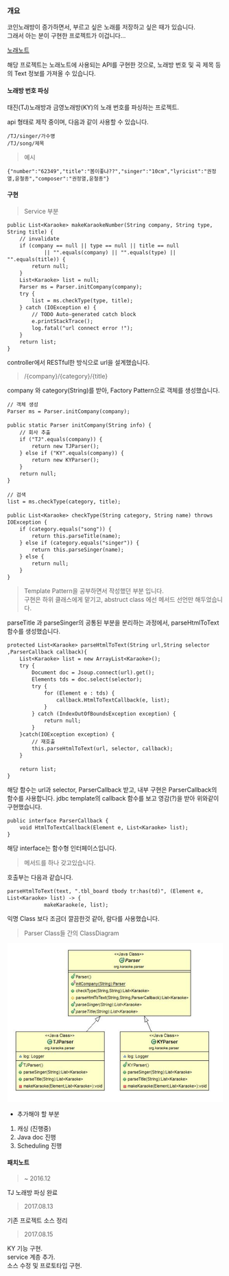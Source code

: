 ### 개요     

코인노래방이 증가하면서, 부르고 싶은 노래를 저장하고 싶은 때가 있습니다.       
그래서 아는 분이 구현한 프로젝트가 이겁니다...     

[노래노트](http://www.noraenote.com/)     

해당 프로젝트는 노래노트에 사용되는 API를 구현한 것으로, 노래방 번호 및 곡 제목 등의 Text 정보를 가져올 수 있습니다.    


#### 노래방 번호 파싱     

태진(TJ)노래방과 금영노래방(KY)의 노래 번호를 파싱하는 프로젝트.      

api 형태로 제작 중이며, 다음과 같이 사용할 수 있습니다.    

	/TJ/singer/가수명  
	/TJ/song/제목     

> 예시   

	{"number":"62349","title":"봄이좋냐??","singer":"10cm","lyricist":"권정열,윤철종","composer":"권정열,윤철종"}   

    
#### 구현       

> Service 부분     

	public List<Karaoke> makeKaraokeNumber(String company, String type, String title) {
		// invalidate
		if (company == null || type == null || title == null 
				|| "".equals(company) || "".equals(type) || "".equals(title)) {
			return null;
		}
		List<Karaoke> list = null;
		Parser ms = Parser.initCompany(company);
		try {
			list = ms.checkType(type, title);
		} catch (IOException e) {
			// TODO Auto-generated catch block
			e.printStackTrace();
			log.fatal("url connect error !");
		}
		return list;
	}   

controller에서 RESTful한 방식으로 url을 설계했습니다.       

> /{company}/{category}/{title}       
 
company 와 category(String)를 받아, Factory Pattern으로 객체를 생성했습니다.    
    
	// 객체 생성
	Parser ms = Parser.initCompany(company);

	public static Parser initCompany(String info) {
		// 회사 추출
		if ("TJ".equals(company)) {
			return new TJParser();
		} else if ("KY".equals(company)) {
			return new KYParser();
		}
		return null;
	} 

	// 검색 
	list = ms.checkType(category, title);     

	public List<Karaoke> checkType(String category, String name) throws IOException {
		if (category.equals("song")) {
			return this.parseTitle(name);
		} else if (category.equals("singer")) {
			return this.parseSinger(name);
		} else {
			return null;
		}
	}      

> Template Pattern을 공부하면서 작성했던 부분 입니다.  
> 구현은 하위 클래스에게 맡기고, abstruct class 에선 메서드 선언만 해두었습니다.     

parseTitle 과 parseSinger의 공통된 부분을 분리하는 과정에서, parseHtmlToText 함수를 생성했습니다.   

	protected List<Karaoke> parseHtmlToText(String url,String selector ,ParserCallback callback){
		List<Karaoke> list = new ArrayList<Karaoke>();
		try {
			Document doc = Jsoup.connect(url).get();
			Elements tds = doc.select(selector);
			try {
				for (Element e : tds) {
					callback.HtmlToTextCallback(e, list);
				}
			} catch (IndexOutOfBoundsException exception) {
				return null;
			}
		}catch(IOException exception) {
			// 재호출
			this.parseHtmlToText(url, selector, callback);
		}
	
		return list;
	}
해당 함수는 url과 selector, ParserCallback 받고, 내부 구현은 ParserCallback의 함수를 사용합니다. jdbc template의 callback 함수를 보고 영감(?)을 받아 위와같이 구현했습니다.         

	public interface ParserCallback {
		void HtmlToTextCallback(Element e, List<Karaoke> list);
	}

해당 interface는 함수형 인터페이스입니다.   
 
> 메서드를 하나 갖고있습니다.     

호출부는 다음과 같습니다.     

	parseHtmlToText(text, ".tbl_board tbody tr:has(td)", (Element e, List<Karaoke> list) -> {
				makeKaraoke(e, list);     

익명 Class 보다 조금더 깔끔한것 같아, 람다를 사용했습니다.     



> Parser Class들 간의 ClassDiagram  

<img src="./classDiagram.jpg" >          



+ 추가해야 할 부분  
    
      
 1. 캐싱 (진행중)
 2. Java doc 진행 
 3. Scheduling 진행 


#### 패치노트   

> ~ 2016.12       
      
TJ 노래방 파싱 완료 
	 
> 2017.08.13     

기존 프로젝트 소스 정리      

> 2017.08.15 
     
KY 기능 구현.    
service 계층 추가.      
소스 수정 및 프로토타입 구현.     

